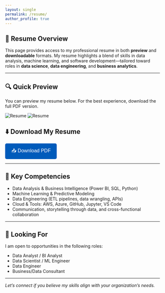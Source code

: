 ```yaml
---
layout: single
permalink: /resume/
author_profile: true
---
```



## 📄 Resume Overview

This page provides access to my professional resume in both **preview** and **downloadable** formats. My resume highlights a blend of skills in data analysis, machine learning, and software development—tailored toward roles in **data science**, **data engineering**, and **business analytics**.

---

## 🔍 Quick Preview

You can preview my resume below. For the best experience, download the full PDF version.

![Resume](https://12011999.github.io/sidrafatima.github.io/assets/resume_fatimaa_page-0001.jpg)
![Resume](https://12011999.github.io/sidrafatima.github.io/assets/resume_fatimaa_page-0002.jpg)

## ⬇️ Download My Resume

<a href="/assets/sidra_resume.pdf" download>
  <button style="background-color:#005bbb; color:white; padding:12px 20px; font-size:16px; border:none; border-radius:5px; cursor:pointer;">
    📥 Download PDF
  </button>
</a>

---

## 🧰 Key Competencies

- Data Analysis & Business Intelligence (Power BI, SQL, Python)
- Machine Learning & Predictive Modeling
- Data Engineering (ETL pipelines, data wrangling, APIs)
- Cloud & Tools: AWS, Azure, GitHub, Jupyter, VS Code
- Communication, storytelling through data, and cross-functional collaboration

---

## 💼 Looking For

I am open to opportunities in the following roles:

- Data Analyst / BI Analyst  
- Data Scientist / ML Engineer  
- Data Engineer  
- Business/Data Consultant  

---

*Let’s connect if you believe my skills align with your organization’s needs.*
